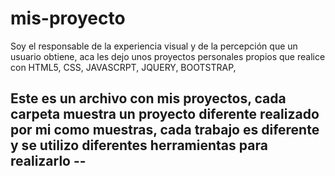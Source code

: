# mis-proyecto
Soy  el responsable de la experiencia visual y de la percepción que un usuario obtiene, aca les dejo unos proyectos personales propios que realice con HTML5, CSS, JAVASCRPT, JQUERY, BOOTSTRAP, 

## Este es un archivo con mis proyectos, cada carpeta muestra un proyecto diferente realizado por mi como muestras, cada trabajo es diferente y se utilizo diferentes herramientas para realizarlo --
